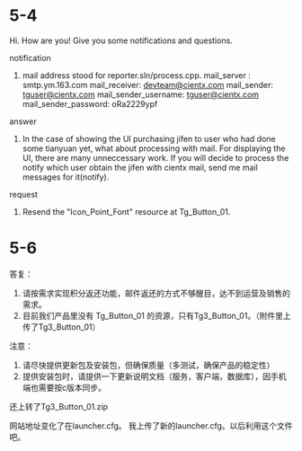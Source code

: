 # 5-4
Hi. How are you! Give you some notifications and questions.

notification
1. mail address stood for reporter.sln/process.cpp.
mail_server : smtp.ym.163.com
mail_receiver: devteam@cientx.com
mail_sender: tguser@cientx.com
mail_sender_username: tguser@cientx.com
mail_sender_password: oRa2229ypf

answer
1. In the case of showing the UI purchasing jifen to user who had done some tianyuan yet, what about processing with mail.
   For displaying the UI, there are many unneccessary work.
   If you will decide to process the notify which user obtain the jifen with cientx mail,
   send me mail messages for it(notify).

request
1. Resend the "Icon_Point_Font" resource at Tg_Button_01.

# 5-6
答复：
1. 请按需求实现积分返还功能，邮件返还的方式不够醒目，达不到运营及销售的需求。
2. 目前我们产品里没有 Tg_Button_01 的资源，只有Tg3_Button_01。（附件里上传了Tg3_Button_01）

注意：
1. 请尽快提供更新包及安装包，但确保质量（多测试，确保产品的稳定性）
2. 提供安装包时，请提供一下更新说明文档（服务，客户端，数据库），因手机端也需要按c版本同步。

还上转了Tg3_Button_01.zip

网站地址变化了在launcher.cfg。 我上传了新的launcher.cfg。以后利用这个文件吧。

